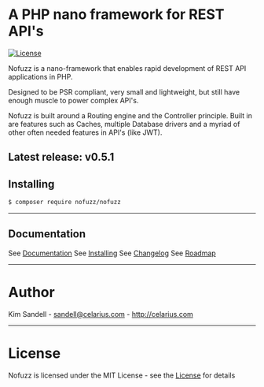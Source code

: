 # A PHP nano framework for REST API's

[![License](https://poser.pugx.org/nofuzz/nofuzz/license)](https://packagist.org/packages/nofuzz/nofuzz)

Nofuzz is a nano-framework that enables rapid development of REST API applications in PHP.

Designed to be PSR compliant, very small and lightweight, but still have enough muscle to power complex API's.

Nofuzz is built around a Routing engine and the Controller principle. Built in are features such as Caches, multiple Database drivers and a myriad of other often needed features in API's (like JWT).

Latest release: v0.5.1
---
## Installing
```txt
$ composer require nofuzz/nofuzz
```

---
## Documentation
See [Documentation](documentation.md)
See [Installing](installing.md)
See [Changelog](changelog.md)
See [Roadmap](roadmap.md)


---
# Author
Kim Sandell - sandell@celarius.com - http://celarius.com


---
# License
Nofuzz is licensed under the MIT License - see the [License](LICENSE) for details
